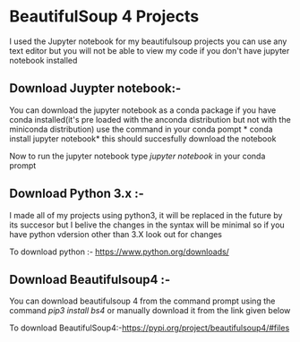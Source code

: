 # BeautifulSoup 4 Projects

I used the Jupyter notebook for my beautifulsoup projects you can use any text editor but you will not be able to view my code if you don't have jupyter notebook installed

## Download Juypter notebook:-
You can download the jupyter notebook as a conda package if you have conda installed(it's pre loaded with the anconda distribution but not with the miniconda distribution) use the command in your conda pompt * conda install jupyter notebook* this should succesfully download the notebook

Now to run the jupyter notebook type *jupyter notebook* in your conda prompt 


## Download Python 3.x :-
I made all of my projects using python3, it will be replaced in the future by its succesor but I belive the changes in the syntax will be minimal so if you have python vdersion other than 3.X look out for changes

To download python :- https://www.python.org/downloads/

## Download Beautifulsoup4 :- 
You can download beautifulsoup 4 from the command prompt using the command *pip3 install bs4* or manually download it from the link given below

To download BeautifulSoup4:-https://pypi.org/project/beautifulsoup4/#files

